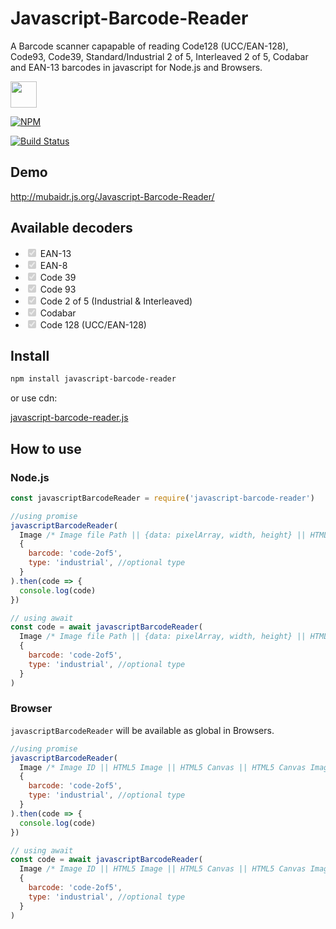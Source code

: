 # Javascript-Barcode-Reader

A Barcode scanner capapable of reading Code128 (UCC/EAN-128), Code93, Code39, Standard/Industrial 2 of 5, Interleaved 2 of 5, Codabar and EAN-13 barcodes in javascript for Node.js and Browsers.

<a href="https://patreon.com/mubaidr">
  <img src="https://c5.patreon.com/external/logo/become_a_patron_button@2x.png" height="42">
</a>

[![NPM](https://nodei.co/npm/javascript-barcode-reader.png?compact=true)](https://nodei.co/npm/javascript-barcode-reader/)

[![Build Status](https://travis-ci.org/mubaidr/Javascript-Barcode-Reader.svg?branch=master)](https://travis-ci.org/mubaidr/Javascript-Barcode-Reader)

## Demo

http://mubaidr.js.org/Javascript-Barcode-Reader/

## Available decoders

<ul>
<li><input type="checkbox" disabled checked> EAN-13</li>
<li><input type="checkbox" disabled checked> EAN-8</li>
<li><input type="checkbox" disabled checked> Code 39</li>
<li><input type="checkbox" disabled checked> Code 93</li>
<li><input type="checkbox" disabled checked> Code 2 of 5 (Industrial & Interleaved)</li>
<li><input type="checkbox" disabled checked> Codabar</li>
<li><input type="checkbox" disabled checked> Code 128 (UCC/EAN-128)</li>
</ul>

## Install

```bash
npm install javascript-barcode-reader
```

or use cdn:

[javascript-barcode-reader.js](https://unpkg.com/javascript-barcode-reader/dist/javascript-barcode-reader.min.js)

## How to use

### Node.js

```js
const javascriptBarcodeReader = require('javascript-barcode-reader')

//using promise
javascriptBarcodeReader(
  Image /* Image file Path || {data: pixelArray, width, height} || HTML5 Canvas ImageData */,
  {
    barcode: 'code-2of5',
    type: 'industrial', //optional type
  }
).then(code => {
  console.log(code)
})

// using await
const code = await javascriptBarcodeReader(
  Image /* Image file Path || {data: pixelArray, width, height} || HTML5 Canvas ImageData */,
  {
    barcode: 'code-2of5',
    type: 'industrial', //optional type
  }
)
```

### Browser

`javascriptBarcodeReader` will be available as global in Browsers.

```js
//using promise
javascriptBarcodeReader(
  Image /* Image ID || HTML5 Image || HTML5 Canvas || HTML5 Canvas ImageData || Image URL */,
  {
    barcode: 'code-2of5',
    type: 'industrial', //optional type
  }
).then(code => {
  console.log(code)
})

// using await
const code = await javascriptBarcodeReader(
  Image /* Image ID || HTML5 Image || HTML5 Canvas || HTML5 Canvas ImageData || Image URL */,
  {
    barcode: 'code-2of5',
    type: 'industrial', //optional type
  }
)
```
